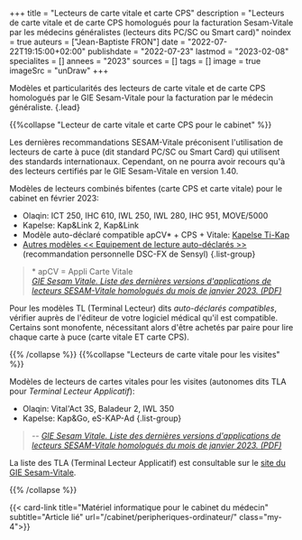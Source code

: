 +++
title = "Lecteurs de carte vitale et carte CPS"
description = "Lecteurs de carte vitale et de carte CPS homologués pour la facturation Sesam-Vitale par les médecins généralistes (lecteurs dits PC/SC ou Smart card)"
noindex = true
auteurs = ["Jean-Baptiste FRON"]
date = "2022-07-22T19:15:00+02:00"
publishdate = "2022-07-23"
lastmod = "2023-02-08"
specialites = []
annees = "2023"
sources = []
tags = []
image = true
imageSrc = "unDraw"
+++

Modèles et particularités des lecteurs de carte vitale et de carte CPS homologués par le GIE Sesam-Vitale pour la facturation par le médecin généraliste.
{.lead}

{{%collapse "Lecteur de carte vitale et carte CPS pour le cabinet" %}}

Les dernières recommandations SESAM-Vitale préconisent l'utilisation de lecteurs de carte à puce (dit standard PC/SC ou Smart Card) qui utilisent des standards internationaux. Cependant, on ne pourra avoir recours qu'à des lecteurs certifiés par le GIE Sesam-Vitale en version 1.40.

Modèles de lecteurs combinés bifentes (carte CPS et carte vitale) pour le cabinet en février 2023:

- Olaqin: ICT 250, IHC 610, IWL 250, IWL 280, IHC 951, MOVE/5000
- Kapelse: Kap&Link 2, Kap&Link
- Modèle auto-déclaré compatible apCV* + CPS + Vitale: [Kapelse Ti-Kap](https://www.lecteur-sesam.com/lecteurs-fixes/14-ti-kap-kapelse-lecteur-de-carte-vitale-e-carte-vitale-nfc-fixe-pcsc.html)
- [Autres modèles << Equipement de lecture auto-déclarés >>](https://www.sesam-vitale.fr/web/sesam-vitale/catalogue-produits) (recommandation personnelle DSC-FX de Sensyl)
{.list-group}

>\* apCV = Appli Carte Vitale  
*[GIE Sesam Vitale. Liste des dernières versions d'applications de lecteurs SESAM-Vitale
homologués du mois de janvier 2023. (PDF)](https://industriels.sesam-vitale.fr/documents/10192/3574897/Liste+des+derni%C3%A8res+versions+d%27applications+de+lecteurs+homologu%C3%A9s+SESAM-Vitale)*

Pour les modèles TL (Terminal Lecteur) dits *auto-déclarés compatibles*, vérifier auprès de l'éditeur de votre logiciel médical qu'il est compatible.  
Certains sont monofente, nécessitant alors d'être achetés par paire pour lire chaque carte à puce (carte vitale ET carte CPS).

{{% /collapse %}}
{{%collapse "Lecteurs de carte vitale pour les visites" %}}

Modèles de lecteurs de cartes vitales pour les visites (autonomes dits TLA pour *Terminal Lecteur Applicatif*):

- Olaqin: Vital'Act 3S, Baladeur 2, IWL 350
- Kapelse: Kap&Go, eS-KAP-Ad
{.list-group}

> -- *[GIE Sesam Vitale. Liste des dernières versions d'applications de lecteurs SESAM-Vitale
homologués du mois de janvier 2023. (PDF)](https://industriels.sesam-vitale.fr/documents/10192/3574897/Liste+des+derni%C3%A8res+versions+d%27applications+de+lecteurs+homologu%C3%A9s+SESAM-Vitale)*

La liste des TLA (Terminal Lecteur Applicatif) est consultable sur le [site du GIE Sesam-Vitale](https://www.sesam-vitale.fr/web/sesam-vitale/catalogue-produits).

{{% /collapse %}}

{{< card-link title="Matériel informatique pour le cabinet du médecin" subtitle="Article lié" url="/cabinet/peripheriques-ordinateur/" class="my-4">}}
